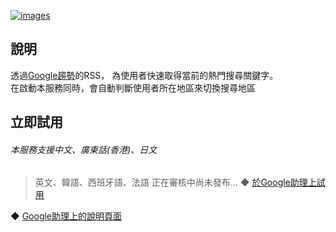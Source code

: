 [![images](https://lh3.googleusercontent.com/UreYAi8D2h2nlgsBT8ILAAuQTnYOUe5sPQfbLAu0skUL1L01BpHT7eNFe5TqASC-g5eZirjysx4=s81)](https://assistant.google.com/services/a/uid/000000fe8bfde8db)

說明
-------
透過[Google趨勢](https://trends.google.com)的RSS，
為使用者快速取得當前的熱門搜尋關鍵字。  
在啟動本服務同時，會自動判斷使用者所在地區來切換搜尋地區
  
立即試用
-------
###### *本服務支援中文、廣東話(香港)、日文*
> 英文、韓語、西班牙語、法語 正在審核中尚未發布...
◆ [於Google助理上試用](https://assistant.google.com/services/invoke/uid/000000fe8bfde8db)
  
◆ [Google助理上的說明頁面](https://assistant.google.com/services/a/uid/000000fe8bfde8db)

